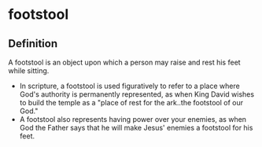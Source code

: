 # footstool

## Definition

A footstool is an object upon which a person may raise and rest his feet while sitting.

* In scripture, a footstool is used figuratively to refer to a place where God's authority is permanently represented, as when King David wishes to build the temple as a "place of rest for the ark..the footstool of our God."
* A footstool also represents having power over your enemies, as when God the Father says that he will make Jesus' enemies a footstool for his feet.